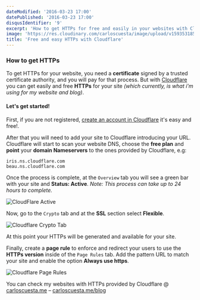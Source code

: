```yaml
---
dateModified: '2016-03-23 17:00'
datePublished: '2016-03-23 17:00'
disqusIdentifier: '9'
excerpt: 'How to get HTTPs for free and easily in your websites with Cloudflare.'
image: 'https://res.cloudinary.com/carloscuesta/image/upload/v1593531857/blog-featured-images/HTTPs_with_Cloudflare.png'
title: 'Free and easy HTTPs with Cloudflare'
---
```


### How to get HTTPs

To get HTTPs for your website, you need a **certificate** signed by a trusted certificate authority, and you will pay for that process. But with [Cloudflare](https://cloudflare.com) you can get easily and free **HTTPs** for your site _(which currently, is what i'm using for my website and blog)_.

#### Let's get started!

First, if you are not registered, [create an account in Cloudflare](https://www.cloudflare.com/a/sign-up) it's easy and free!.

After that you will need to add your site to Cloudflare introducing your URL. Cloudflare will start to scan your website DNS, choose the **free plan** and **point** your **domain Nameservers** to the ones provided by Cloudflare, e.g:

```language-shell
iris.ns.cloudflare.com
beau.ns.cloudflare.com
```

Once the process is complete, at the `Overview` tab you will see a green bar with your site and **Status: Active**. _Note: This process can take up to 24 hours to complete._

![CloudFlare Active](https://res.cloudinary.com/carloscuesta/image/upload/v1458416188/etfwmd9m0f21mookp4tz.png)

Now, go to the `Crypto` tab and at the **SSL** section select **Flexible**.

![Cloudflare Crypto Tab](https://res.cloudinary.com/carloscuesta/image/upload/v1458416193/s8rr9mdyfekvqlcrmgvv.png)

At this point your HTTPs will be generated and available for your site.

Finally, create a **page rule** to enforce and redirect your users to use the **HTTPs version** inside of the `Page Rules` tab. Add the pattern URL to match your site and enable the option **Always use https**.

![Cloudflare Page Rules](https://res.cloudinary.com/carloscuesta/image/upload/v1458416201/i8ouserwpmziojnqilla.png)

You can check my websites with HTTPs provided by Cloudflare @ [carloscuesta.me](https://carloscuesta.me) – [carloscuesta.me/blog](https://carloscuesta.me/blog)
